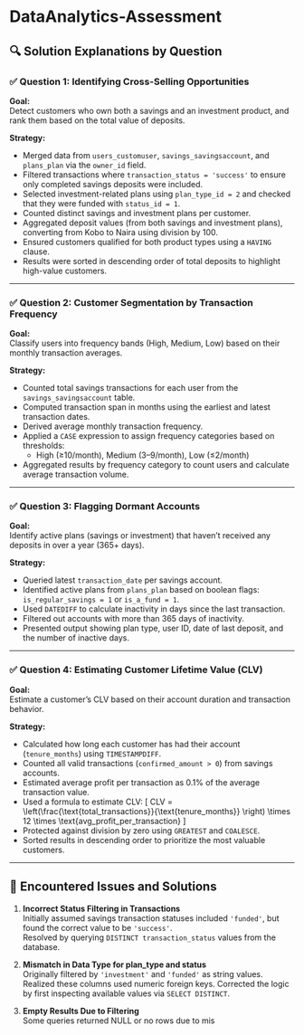 # DataAnalytics-Assessment

## 🔍 Solution Explanations by Question

### ✅ Question 1: Identifying Cross-Selling Opportunities

**Goal:**  
Detect customers who own both a savings and an investment product, and rank them based on the total value of deposits.

**Strategy:**
- Merged data from `users_customuser`, `savings_savingsaccount`, and `plans_plan` via the `owner_id` field.
- Filtered transactions where `transaction_status = 'success'` to ensure only completed savings deposits were included.
- Selected investment-related plans using `plan_type_id = 2` and checked that they were funded with `status_id = 1`.
- Counted distinct savings and investment plans per customer.
- Aggregated deposit values (from both savings and investment plans), converting from Kobo to Naira using division by 100.
- Ensured customers qualified for both product types using a `HAVING` clause.
- Results were sorted in descending order of total deposits to highlight high-value customers.

---

### ✅ Question 2: Customer Segmentation by Transaction Frequency

**Goal:**  
Classify users into frequency bands (High, Medium, Low) based on their monthly transaction averages.

**Strategy:**
- Counted total savings transactions for each user from the `savings_savingsaccount` table.
- Computed transaction span in months using the earliest and latest transaction dates.
- Derived average monthly transaction frequency.
- Applied a `CASE` expression to assign frequency categories based on thresholds:
  - High (≥10/month), Medium (3–9/month), Low (≤2/month)
- Aggregated results by frequency category to count users and calculate average transaction volume.

---

### ✅ Question 3: Flagging Dormant Accounts

**Goal:**  
Identify active plans (savings or investment) that haven’t received any deposits in over a year (365+ days).

**Strategy:**
- Queried latest `transaction_date` per savings account.
- Identified active plans from `plans_plan` based on boolean flags: `is_regular_savings = 1` or `is_a_fund = 1`.
- Used `DATEDIFF` to calculate inactivity in days since the last transaction.
- Filtered out accounts with more than 365 days of inactivity.
- Presented output showing plan type, user ID, date of last deposit, and the number of inactive days.

---

### ✅ Question 4: Estimating Customer Lifetime Value (CLV)

**Goal:**  
Estimate a customer’s CLV based on their account duration and transaction behavior.

**Strategy:**
- Calculated how long each customer has had their account (`tenure_months`) using `TIMESTAMPDIFF`.
- Counted all valid transactions (`confirmed_amount > 0`) from savings accounts.
- Estimated average profit per transaction as 0.1% of the average transaction value.
- Used a formula to estimate CLV:
  \[
  CLV = \left(\frac{\text{total\_transactions}}{\text{tenure\_months}} \right) \times 12 \times \text{avg\_profit\_per\_transaction}
  \]
- Protected against division by zero using `GREATEST` and `COALESCE`.
- Sorted results in descending order to prioritize the most valuable customers.

---

## 🚧 Encountered Issues and Solutions

1. **Incorrect Status Filtering in Transactions**  
   Initially assumed savings transaction statuses included `'funded'`, but found the correct value to be `'success'`.  
   Resolved by querying `DISTINCT transaction_status` values from the database.

2. **Mismatch in Data Type for plan_type and status**  
   Originally filtered by `'investment'` and `'funded'` as string values.  
   Realized these columns used numeric foreign keys. Corrected the logic by first inspecting available values via `SELECT DISTINCT`.

3. **Empty Results Due to Filtering**  
   Some queries returned NULL or no rows due to mis
